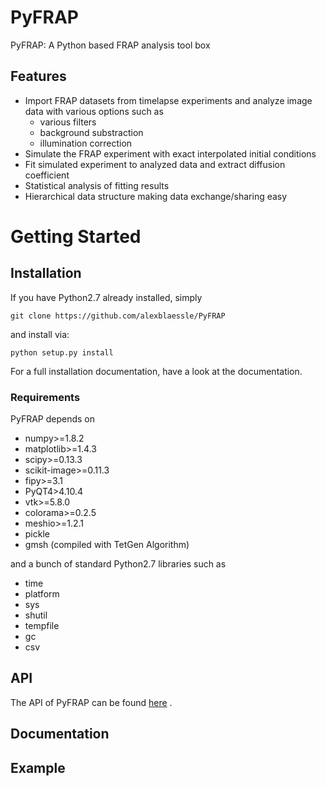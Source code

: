 # PyFRAP
PyFRAP: A Python based FRAP analysis tool box

## Features

- Import FRAP datasets from timelapse experiments and analyze image data with various options such as
	+ various filters
	+ background substraction
	+ illumination correction
- Simulate the FRAP experiment with exact interpolated initial conditions
- Fit simulated experiment to analyzed data and extract diffusion coefficient
- Statistical analysis of fitting results
- Hierarchical data structure making data exchange/sharing easy

# Getting Started

## Installation

If you have Python2.7 already installed, simply 

	git clone https://github.com/alexblaessle/PyFRAP
	
and install via:

	python setup.py install
	
For a full installation documentation, have a look at the documentation.

### Requirements

PyFRAP depends on 

- numpy>=1.8.2
- matplotlib>=1.4.3
- scipy>=0.13.3
- scikit-image>=0.11.3
- fipy>=3.1
- PyQT4>4.10.4
- vtk>=5.8.0
- colorama>=0.2.5
- meshio>=1.2.1
- pickle
- gmsh (compiled with TetGen Algorithm)

and a bunch of standard Python2.7 libraries such as

- time
- platform
- sys
- shutil
- tempfile
- gc
- csv

## API

The API of PyFRAP can be found [here](http://pyfrp.readthedocs.org/en/latest/pyrw.html#submodules "toAPI") .

## Documentation

<!-- The Documentation of pyrw can be found [here](http://pyrw.readthedocs.org/en/latest/pyrw.html "toAPI") . -->

## Example

